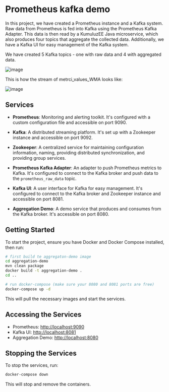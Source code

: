 # Prometheus kafka demo

In this project, we have created a Prometheus instance and a Kafka system. Raw data from Prometheus is fed into Kafka using the Prometheus Kafka Adapter. This data is then read by a KumuluzEE Java microservice, which also produces four topics that aggregate the collected data. Additionally, we have a Kafka UI for easy management of the Kafka system.

We have created 5 Kafka topics - one with raw data and 4 with aggregated data.

![image](https://github.com/AnejVovcak/prometheus-kafka-demo/assets/79155108/bbf48cf0-25e6-41bd-bc5f-f7ffa5ced14c)

This is how the stream of metrci_values_WMA looks like:

![image](https://github.com/AnejVovcak/prometheus-kafka-demo/assets/79155108/56ca405f-8801-422c-bbaf-4a44f795d206)



## Services

- **Prometheus**: Monitoring and alerting toolkit. It's configured with a custom configuration file and accessible on port 9090.

- **Kafka**: A distributed streaming platform. It's set up with a Zookeeper instance and accessible on port 9092.

- **Zookeeper**: A centralized service for maintaining configuration information, naming, providing distributed synchronization, and providing group services.

- **Prometheus Kafka Adapter**: An adapter to push Prometheus metrics to Kafka. It's configured to connect to the Kafka broker and push data to the `prometheus_raw_data` topic.

- **Kafka UI**: A user interface for Kafka for easy management. It's configured to connect to the Kafka broker and Zookeeper instance and accessible on port 8081.

- **Aggregation Demo**: A demo service that produces and consumes from the Kafka broker. It's accessible on port 8080.

## Getting Started

To start the project, ensure you have Docker and Docker Compose installed, then run:

```bash
# first build te aggregaton-demo image
cd aggregation-demo
mvn clean package
docker build -t aggregation-demo .
cd ..
```

```bash
# run docker-compose (make sure your 8080 and 8081 ports are free)
docker-compose up -d
```

This will pull the necessary images and start the services.

## Accessing the Services

- Prometheus: [http://localhost:9090](http://localhost:9090)
- Kafka UI: [http://localhost:8081](http://localhost:8081)
- Aggregation Demo: [http://localhost:8080](http://localhost:8080)

## Stopping the Services

To stop the services, run:

```bash
docker-compose down
```

This will stop and remove the containers.

